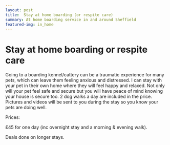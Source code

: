 ```yaml
---
layout: post
title:  Stay at home boarding (or respite care)
summary: At home boarding service in and around Sheffield
featured-img: in_home
---
```


# Stay at home boarding or respite care

Going to a boarding kennel/cattery can be a traumatic experience for many pets, which can leave them feeling anxious and distressed. I can stay with your pet in their own home where they will feel happy and relaxed. Not only will your pet feel safe and secure but you will have peace of mind knowing your house is secure too. 2 dog walks a day are included in the price. Pictures and videos will be sent to you during the stay so you know your pets are doing well.

Prices: 

£45 for one day (inc overnight stay and a morning & evening walk).  

Deals done on longer stays.
